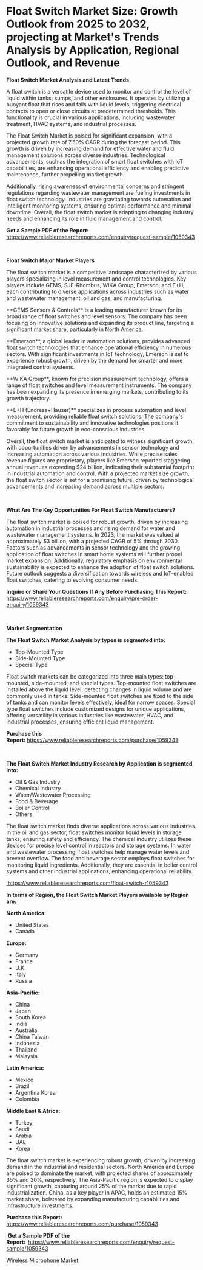 <p><h1>Float Switch Market Size: Growth Outlook from 2025 to 2032, projecting at Market's Trends Analysis by Application, Regional Outlook, and Revenue</h1></p><p><strong>Float Switch Market Analysis and Latest Trends</strong></p>
<p><p>A float switch is a versatile device used to monitor and control the level of liquid within tanks, sumps, and other enclosures. It operates by utilizing a buoyant float that rises and falls with liquid levels, triggering electrical contacts to open or close circuits at predetermined thresholds. This functionality is crucial in various applications, including wastewater treatment, HVAC systems, and industrial processes.</p><p>The Float Switch Market is poised for significant expansion, with a projected growth rate of 7.50% CAGR during the forecast period. This growth is driven by increasing demand for effective water and fluid management solutions across diverse industries. Technological advancements, such as the integration of smart float switches with IoT capabilities, are enhancing operational efficiency and enabling predictive maintenance, further propelling market growth.</p><p>Additionally, rising awareness of environmental concerns and stringent regulations regarding wastewater management are fueling investments in float switch technology. Industries are gravitating towards automation and intelligent monitoring systems, ensuring optimal performance and minimal downtime. Overall, the float switch market is adapting to changing industry needs and enhancing its role in fluid management and control.</p></p>
<p><strong>Get a Sample PDF of the Report:&nbsp;</strong> <a href="https://www.reliableresearchreports.com/enquiry/request-sample/1059343?utm_campaign=2263&utm_medium=2&utm_source=Github&utm_content=ia&utm_term=10022025&utm_id=float-switch">https://www.reliableresearchreports.com/enquiry/request-sample/1059343</a></p>
<p>&nbsp;</p>
<p><strong>Float Switch Major Market Players</strong></p>
<p><p>The float switch market is a competitive landscape characterized by various players specializing in level measurement and control technologies. Key players include GEMS, SJE-Rhombus, WIKA Group, Emerson, and E+H, each contributing to diverse applications across industries such as water and wastewater management, oil and gas, and manufacturing.</p><p>**GEMS Sensors & Controls** is a leading manufacturer known for its broad range of float switches and level sensors. The company has been focusing on innovative solutions and expanding its product line, targeting a significant market share, particularly in North America. </p><p>**Emerson**, a global leader in automation solutions, provides advanced float switch technologies that enhance operational efficiency in numerous sectors. With significant investments in IoT technology, Emerson is set to experience robust growth, driven by the demand for smarter and more integrated control systems.</p><p>**WIKA Group**, known for precision measurement technology, offers a range of float switches and level measurement instruments. The company has been expanding its presence in emerging markets, contributing to its growth trajectory.</p><p>**E+H (Endress+Hauser)** specializes in process automation and level measurement, providing reliable float switch solutions. The company's commitment to sustainability and innovative technologies positions it favorably for future growth in eco-conscious industries.</p><p>Overall, the float switch market is anticipated to witness significant growth, with opportunities driven by advancements in sensor technology and increasing automation across various industries. While precise sales revenue figures are proprietary, players like Emerson reported staggering annual revenues exceeding $24 billion, indicating their substantial footprint in industrial automation and control. With a projected market size growth, the float switch sector is set for a promising future, driven by technological advancements and increasing demand across multiple sectors.</p></p>
<p>&nbsp;</p>
<p><strong>What Are The Key Opportunities For Float Switch Manufacturers?</strong></p>
<p><p>The float switch market is poised for robust growth, driven by increasing automation in industrial processes and rising demand for water and wastewater management systems. In 2023, the market was valued at approximately $3 billion, with a projected CAGR of 5% through 2030. Factors such as advancements in sensor technology and the growing application of float switches in smart home systems will further propel market expansion. Additionally, regulatory emphasis on environmental sustainability is expected to enhance the adoption of float switch solutions. Future outlook suggests a diversification towards wireless and IoT-enabled float switches, catering to evolving consumer needs.</p></p>
<p><strong>Inquire or Share Your Questions If Any Before Purchasing This Report:</strong> <a href="https://www.reliableresearchreports.com/enquiry/pre-order-enquiry/1059343?utm_campaign=2263&utm_medium=2&utm_source=Github&utm_content=ia&utm_term=10022025&utm_id=float-switch">https://www.reliableresearchreports.com/enquiry/pre-order-enquiry/1059343</a></p>
<p>&nbsp;</p>
<p><strong>Market Segmentation</strong></p>
<p><strong>The Float Switch Market Analysis by types is segmented into:</strong></p>
<p><ul><li>Top-Mounted Type</li><li>Side-Mounted Type</li><li>Special Type</li></ul></p>
<p><p>Float switch markets can be categorized into three main types: top-mounted, side-mounted, and special types. Top-mounted float switches are installed above the liquid level, detecting changes in liquid volume and are commonly used in tanks. Side-mounted float switches are fixed to the side of tanks and can monitor levels effectively, ideal for narrow spaces. Special type float switches include customized designs for unique applications, offering versatility in various industries like wastewater, HVAC, and industrial processes, ensuring efficient liquid management.</p></p>
<p><strong>Purchase this Report:&nbsp;</strong><a href="https://www.reliableresearchreports.com/purchase/1059343?utm_campaign=2263&utm_medium=2&utm_source=Github&utm_content=ia&utm_term=10022025&utm_id=float-switch">https://www.reliableresearchreports.com/purchase/1059343</a></p>
<p>&nbsp;</p>
<p><strong>The Float Switch Market Industry Research by Application is segmented into:</strong></p>
<p><ul><li>Oil & Gas Industry</li><li>Chemical Industry</li><li>Water/Wastewater Processing</li><li>Food & Beverage</li><li>Boiler Control</li><li>Others</li></ul></p>
<p><p>The float switch market finds diverse applications across various industries. In the oil and gas sector, float switches monitor liquid levels in storage tanks, ensuring safety and efficiency. The chemical industry utilizes these devices for precise level control in reactors and storage systems. In water and wastewater processing, float switches help manage water levels and prevent overflow. The food and beverage sector employs float switches for monitoring liquid ingredients. Additionally, they are essential in boiler control systems and other industrial applications, enhancing operational reliability.</p></p>
<p><a href="https://www.reliableresearchreports.com/float-switch-r1059343?utm_campaign=2263&utm_medium=2&utm_source=Github&utm_content=ia&utm_term=10022025&utm_id=float-switch">&nbsp;https://www.reliableresearchreports.com/float-switch-r1059343</a></p>
<p><strong>In terms of Region, the Float Switch Market Players available by Region are:</strong></p>
<p>
    <p> <strong> North America: </strong>
        <ul>
            <li>United States</li>
            <li>Canada</li>
        </ul>
        </p> 
    <p> <strong> Europe: </strong>
        <ul>
            <li>Germany</li>
            <li>France</li>
            <li>U.K.</li>
            <li>Italy</li>
            <li>Russia</li>
        </ul>
        </p> 
    <p> <strong> Asia-Pacific: </strong>
        <ul>
            <li>China</li>
            <li>Japan</li>
            <li>South Korea</li>
            <li>India</li>
            <li>Australia</li>
            <li>China Taiwan</li>
            <li>Indonesia</li>
            <li>Thailand</li>
            <li>Malaysia</li>
        </ul>
        </p> 
    <p> <strong> Latin America: </strong>
        <ul>
            <li>Mexico</li>
            <li>Brazil</li>
            <li>Argentina Korea</li>
            <li>Colombia</li>
        </ul>
        </p> 
    <p> <strong> Middle East & Africa: </strong>
        <ul>
            <li>Turkey</li>
            <li>Saudi</li>
            <li>Arabia</li>
            <li>UAE</li>
            <li>Korea</li>
        </ul>
    </p>
    </p>
<p><p>The float switch market is experiencing robust growth, driven by increasing demand in the industrial and residential sectors. North America and Europe are poised to dominate the market, with projected shares of approximately 35% and 30%, respectively. The Asia-Pacific region is expected to display significant growth, capturing around 25% of the market due to rapid industrialization. China, as a key player in APAC, holds an estimated 15% market share, bolstered by expanding manufacturing capabilities and infrastructure investments.</p></p>
<p><strong>Purchase this Report: </strong><a href="https://www.reliableresearchreports.com/purchase/1059343?utm_campaign=2263&utm_medium=2&utm_source=Github&utm_content=ia&utm_term=10022025&utm_id=float-switch">https://www.reliableresearchreports.com/purchase/1059343</a></p>
<p>&nbsp;<strong>Get a Sample PDF of the Report:&nbsp;&nbsp;</strong><a href="https://www.reliableresearchreports.com/enquiry/request-sample/1059343?utm_campaign=2263&utm_medium=2&utm_source=Github&utm_content=ia&utm_term=10022025&utm_id=float-switch">https://www.reliableresearchreports.com/enquiry/request-sample/1059343</a></p>
<p><strong></strong></p>
<p><p><a href="https://github.com/stillsfloria19981/Market-Research-Report-List-1/blob/main/wireless-microphone-market.md?utm_campaign=2263&utm_medium=2&utm_source=Github&utm_content=ia&utm_term=10022025&utm_id=float-switch">Wireless Microphone Market</a></p></p>
